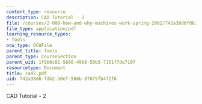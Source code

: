 ```yaml
---
content_type: resource
description: CAD Tutorial - 2
file: /courses/2-000-how-and-why-machines-work-spring-2002/742a38d6fdb230ef566b87079fb4f2f6_cad2.pdf
file_type: application/pdf
learning_resource_types:
- Tools
ocw_type: OCWFile
parent_title: Tools
parent_type: CourseSection
parent_uid: 1f9b0c81-5680-49b0-50b5-7151f7de710f
resourcetype: Document
title: cad2.pdf
uid: 742a38d6-fdb2-30ef-566b-87079fb4f2f6
---
```

CAD Tutorial - 2

